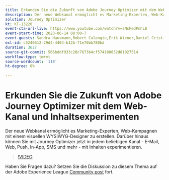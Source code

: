 ```yaml
---
title: Erkunden Sie die Zukunft von Adobe Journey Optimizer mit dem Web-Kanal und Inhaltsexperimenten
description: Der neue Webkanal ermöglicht es Marketing-Experten, Web-Kampagnen mit einem visuellen WYSIWYG-Designer zu erstellen. Darüber hinaus können Sie mit Journey Optimizer jetzt in jedem beliebigen Kanal - E-Mail, Web, Push, In-App, SMS und mehr - mit Inhalten experimentieren.
solution: Journey Optimizer
kt: KT-13220
event-cta-url-live: https://www.youtube.com/watch?v=sNsFedPnhL8
event-start-time: 2023-06-14 08:00-7
event-guests: Sandra Hausmann,Robert Calangiu,Erik Wiener,Daniel Cristian Popescu
exl-id: c5240612-29d4-4404-b12b-71e70bb780bd
duration: 3627
source-git-commit: 566bddf933c20c7673b4cf574180852d81027514
workflow-type: tm+mt
source-wordcount: '118'
ht-degree: 0%

---
```


# Erkunden Sie die Zukunft von Adobe Journey Optimizer mit dem Web-Kanal und Inhaltsexperimenten

Der neue Webkanal ermöglicht es Marketing-Experten, Web-Kampagnen mit einem visuellen WYSIWYG-Designer zu erstellen. Darüber hinaus können Sie mit Journey Optimizer jetzt in jedem beliebigen Kanal - E-Mail, Web, Push, In-App, SMS und mehr - mit Inhalten experimentieren.

>[!VIDEO](https://video.tv.adobe.com/v/3420129/?learn=on)

Haben Sie Fragen dazu? Setzen Sie die Diskussion zu diesem Thema auf der Adobe Experience League [Community post](https://experienceleaguecommunities.adobe.com/t5/journey-optimizer-discussions/experience-league-live-post-session-discussion-explore-the/m-p/599366?profile.language=de#M121) fort.
